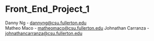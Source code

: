 # Front_End_Project_1

Danny Ng - dannyng@csu.fullerton.edu
<br>
Matheo Maco - matheomaco@csu.fullerton.edu
Johnathan Carranza - johnathancarranza@csu.fullerton.edu
